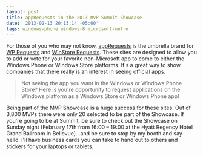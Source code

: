 ```yaml
---
layout: post
title: appRequests in the 2013 MVP Summit Showcase
date: '2013-02-13 20:13:14 -05:00'
tags: windows-phone windows-8 microsoft-metro
---
```


For those of you who may not know, [appRequests](http://apprequests.azurewebsites.net/) is the umbrella brand for [WP Requests](http://wprequests.uservoice.com/) and [WinStore Requests](http://winstorerequests.uservoice.com/). These sites are designed to allow you to add or vote for your favorite non-Microsoft app to come to either the Windows Phone or Windows Store platforms. It's a great way to show companies that there really is an interest in seeing official apps.

> Not seeing the app you want in the Windows or Windows Phone Store? Here is you're opportunity to request applications on the Windows platform as a Windows Store or Windows Phone app!

Being part of the MVP Showcase is a huge success for these sites. Out of 3,800 MVPs there were only 20 selected to be part of the Showcase. If you're going to be at Summit, be sure to check out the Showcase on Sunday night (February 17th from 16:00 – 19:00 at the Hyatt Regency Hotel Grand Ballroom in Bellevue)...and be sure to stop by my booth and say hello. I'll have business cards you can take to hand out to others and stickers for your laptops or tablets.
